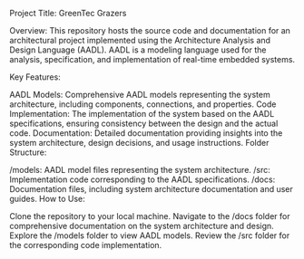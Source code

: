 Project Title: GreenTec Grazers 

Overview:
This repository hosts the source code and documentation for an architectural project implemented using the Architecture Analysis and Design Language (AADL). AADL is a modeling language used for the analysis, specification, and implementation of real-time embedded systems. 

Key Features:

AADL Models: Comprehensive AADL models representing the system architecture, including components, connections, and properties.
Code Implementation: The implementation of the system based on the AADL specifications, ensuring consistency between the design and the actual code.
Documentation: Detailed documentation providing insights into the system architecture, design decisions, and usage instructions.
Folder Structure:

/models: AADL model files representing the system architecture.
/src: Implementation code corresponding to the AADL specifications.
/docs: Documentation files, including system architecture documentation and user guides.
How to Use:

Clone the repository to your local machine.
Navigate to the /docs folder for comprehensive documentation on the system architecture and design.
Explore the /models folder to view AADL models.
Review the /src folder for the corresponding code implementation.
